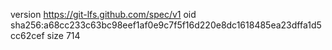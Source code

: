 version https://git-lfs.github.com/spec/v1
oid sha256:a68cc233c63bc98eef1af0e9c7f5f16d220e8dc1618485ea23dffa1d5cc62cef
size 714
